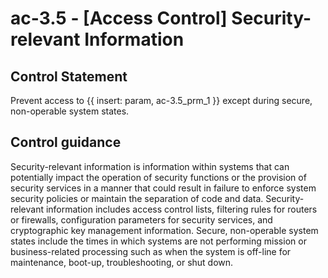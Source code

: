 # ac-3.5 - \[Access Control\] Security-relevant Information

## Control Statement

Prevent access to {{ insert: param, ac-3.5_prm_1 }} except during secure, non-operable system states.

## Control guidance

Security-relevant information is information within systems that can potentially impact the operation of security functions or the provision of security services in a manner that could result in failure to enforce system security policies or maintain the separation of code and data. Security-relevant information includes access control lists, filtering rules for routers or firewalls, configuration parameters for security services, and cryptographic key management information. Secure, non-operable system states include the times in which systems are not performing mission or business-related processing such as when the system is off-line for maintenance, boot-up, troubleshooting, or shut down.
